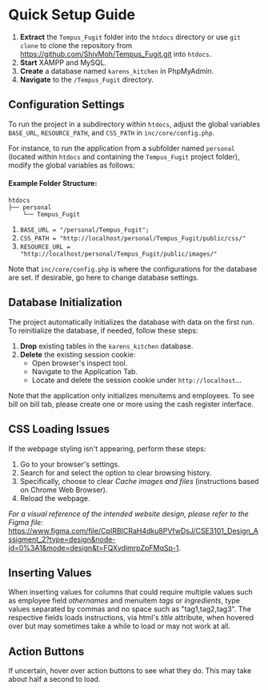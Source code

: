 
# Quick Setup Guide

1. **Extract** the `Tempus_Fugit` folder into the `htdocs` directory or use `git clone` to clone the repository from <https://github.com/ShivMoh/Tempus_Fugit.git> into `htdocs`.
2. **Start** XAMPP and MySQL.
3. **Create** a database named `karens_kitchen` in PhpMyAdmin.
4. **Navigate** to the `/Tempus_Fugit` directory.

## Configuration Settings

To run the project in a subdirectory within `htdocs`, adjust the global variables `BASE_URL`, `RESOURCE_PATH`, and `CSS_PATH` in `inc/core/config.php`.

For instance, to run the application from a subfolder named `personal` (located within `htdocs` and containing the `Tempus_Fugit` project folder), modify the global variables as follows:

#### Example Folder Structure:

    htdocs
    ├── personal
        └── Tempus_Fugit

1. `BASE_URL = "/personal/Tempus_Fugit";`
2. `CSS_PATH = "http://localhost/personal/Tempus_Fugit/public/css/"`
3. `RESOURCE_URL = "http://localhost/personal/Tempus_Fugit/public/images/"`

Note that `inc/core/config.php` is where the configurations for the database are set. If desirable, go here to change database settings.

## Database Initialization

The project automatically initializes the database with data on the first run. To reinitialize the database, if needed, follow these steps:

1. **Drop** existing tables in the `karens_kitchen` database.
2. **Delete** the existing session cookie:
   - Open browser's inspect tool.
   - Navigate to the Application Tab.
   - Locate and delete the session cookie under `http://localhost`...

Note that the application only initializes menuitems and employees. To see bill on bill tab, please create one or more using the cash register interface.

## CSS Loading Issues

If the webpage styling isn't appearing, perform these steps:

1. Go to your browser's settings.
2. Search for and select the option to clear browsing history.
3. Specifically, choose to clear _Cache images and files_ (instructions based on Chrome Web Browser).
4. Reload the webpage.

_For a visual reference of the intended website design, please refer to the Figma file:_ <https://www.figma.com/file/CpIRBICRaH4dku8PVfwDsJ/CSE3101_Design_Assigment_2?type=design&node-id=0%3A1&mode=design&t=FQXvdimrpZpFMqSp-1>.

## Inserting Values

When inserting values for columns that could require multiple values such as employee field _othernames_ and menuitem _tags_ or _ingredients_, type values separated by commas and no space such as "tag1,tag2,tag3". The respective fields loads instructions, via html's _title_ attribute, when hovered over but may sometimes take a while to load or may not work at all.

## Action Buttons

If uncertain, hover over action buttons to see what they do. This may take about half a second to load.
